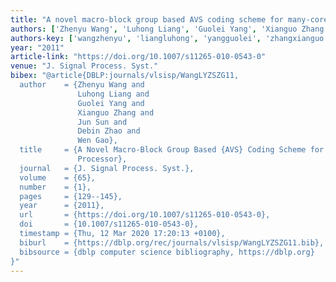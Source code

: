 ```yaml
---
title: "A novel macro-block group based AVS coding scheme for many-core processor"
authors: ['Zhenyu Wang', 'Luhong Liang', 'Guolei Yang', 'Xianguo Zhang', 'Jun Sun', 'Debin Zhao', 'Wen Gao 0001']
authors-key: ['wangzhenyu', 'liangluhong', 'yangguolei', 'zhangxianguo', 'sunjun', 'zhaodebin', 'gaowen']
year: "2011"
article-link: "https://doi.org/10.1007/s11265-010-0543-0"
venue: "J. Signal Process. Syst."
bibex: "@article{DBLP:journals/vlsisp/WangLYZSZG11,
  author    = {Zhenyu Wang and
               Luhong Liang and
               Guolei Yang and
               Xianguo Zhang and
               Jun Sun and
               Debin Zhao and
               Wen Gao},
  title     = {A Novel Macro-Block Group Based {AVS} Coding Scheme for Many-Core
               Processor},
  journal   = {J. Signal Process. Syst.},
  volume    = {65},
  number    = {1},
  pages     = {129--145},
  year      = {2011},
  url       = {https://doi.org/10.1007/s11265-010-0543-0},
  doi       = {10.1007/s11265-010-0543-0},
  timestamp = {Thu, 12 Mar 2020 17:20:13 +0100},
  biburl    = {https://dblp.org/rec/journals/vlsisp/WangLYZSZG11.bib},
  bibsource = {dblp computer science bibliography, https://dblp.org}
}"
---
```

